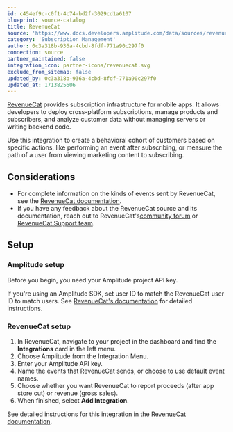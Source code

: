 ```yaml
---
id: c454ef9c-c0f1-4c74-bd2f-3029cd1a6107
blueprint: source-catalog
title: RevenueCat
source: 'https://www.docs.developers.amplitude.com/data/sources/revenuecat'
category: 'Subscription Management'
author: 0c3a318b-936a-4cbd-8fdf-771a90c297f0
connection: source
partner_maintained: false
integration_icon: partner-icons/revenuecat.svg
exclude_from_sitemap: false
updated_by: 0c3a318b-936a-4cbd-8fdf-771a90c297f0
updated_at: 1713825606
---
```

[RevenueCat](https://www.revenuecat.com/) provides subscription infrastructure for mobile apps. It allows developers to deploy cross-platform subscriptions, manage products and subscribers, and analyze customer data without managing servers or writing backend code.

Use this integration to create a behavioral cohort of customers based on specific actions, like performing an event after subscribing, or measure the path of a user from viewing marketing content to subscribing.

## Considerations

- For complete information on the kinds of events sent by RevenueCat, see the [RevenueCat documentation](https://docs.revenuecat.com/docs/amplitude).
- If you have any feedback about the RevenueCat source and its documentation, reach out to RevenueCat's[community forum](https://community.revenuecat.com/) or [RevenueCat Support team](mailto:support@revenuecat.com).

## Setup

### Amplitude setup

Before you begin, you need your Amplitude project API key. 

If you're using an Amplitude SDK, set user ID to match the RevenueCat user ID to match users. See [RevenueCat's documentation](https://docs.revenuecat.com/docs/amplitude#setup) for detailed instructions. 

### RevenueCat setup

1. In RevenueCat, navigate to your project in the dashboard and find the **Integrations** card in the left menu.
2. Choose Amplitude from the Integration Menu.
3. Enter your Amplitude API key.
4. Name the events that RevenueCat sends, or choose to use default event names.
5. Choose whether you want RevenueCat to report proceeds (after app store cut) or revenue (gross sales).
6. When finished, select **Add Integration**.

See detailed instructions for this integration in the [RevenueCat documentation](https://docs.revenuecat.com/docs/amplitude).